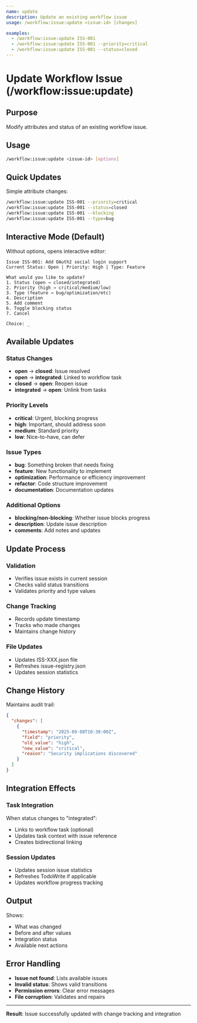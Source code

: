 ```yaml
---
name: update
description: Update an existing workflow issue
usage: /workflow:issue:update <issue-id> [changes]

examples:
  - /workflow:issue:update ISS-001
  - /workflow:issue:update ISS-001 --priority=critical
  - /workflow:issue:update ISS-001 --status=closed
---
```


# Update Workflow Issue (/workflow:issue:update)

## Purpose
Modify attributes and status of an existing workflow issue.

## Usage
```bash
/workflow:issue:update <issue-id> [options]
```

## Quick Updates
Simple attribute changes:
```bash
/workflow:issue:update ISS-001 --priority=critical
/workflow:issue:update ISS-001 --status=closed
/workflow:issue:update ISS-001 --blocking
/workflow:issue:update ISS-001 --type=bug
```

## Interactive Mode (Default)
Without options, opens interactive editor:
```
Issue ISS-001: Add OAuth2 social login support
Current Status: Open | Priority: High | Type: Feature

What would you like to update?
1. Status (open → closed/integrated)
2. Priority (high → critical/medium/low)  
3. Type (feature → bug/optimization/etc)
4. Description
5. Add comment
6. Toggle blocking status
7. Cancel

Choice: _
```

## Available Updates

### Status Changes
- **open** → **closed**: Issue resolved
- **open** → **integrated**: Linked to workflow task
- **closed** → **open**: Reopen issue
- **integrated** → **open**: Unlink from tasks

### Priority Levels
- **critical**: Urgent, blocking progress
- **high**: Important, should address soon
- **medium**: Standard priority
- **low**: Nice-to-have, can defer

### Issue Types  
- **bug**: Something broken that needs fixing
- **feature**: New functionality to implement
- **optimization**: Performance or efficiency improvement
- **refactor**: Code structure improvement
- **documentation**: Documentation updates

### Additional Options
- **blocking/non-blocking**: Whether issue blocks progress
- **description**: Update issue description
- **comments**: Add notes and updates

## Update Process

### Validation
- Verifies issue exists in current session
- Checks valid status transitions
- Validates priority and type values

### Change Tracking
- Records update timestamp
- Tracks who made changes
- Maintains change history

### File Updates
- Updates ISS-XXX.json file
- Refreshes issue-registry.json
- Updates session statistics

## Change History
Maintains audit trail:
```json
{
  "changes": [
    {
      "timestamp": "2025-09-08T10:30:00Z",
      "field": "priority",
      "old_value": "high",
      "new_value": "critical",
      "reason": "Security implications discovered"
    }
  ]
}
```

## Integration Effects

### Task Integration
When status changes to "integrated":
- Links to workflow task (optional)
- Updates task context with issue reference
- Creates bidirectional linking

### Session Updates
- Updates session issue statistics
- Refreshes TodoWrite if applicable
- Updates workflow progress tracking

## Output
Shows:
- What was changed
- Before and after values
- Integration status
- Available next actions

## Error Handling
- **Issue not found**: Lists available issues
- **Invalid status**: Shows valid transitions
- **Permission errors**: Clear error messages
- **File corruption**: Validates and repairs

---

**Result**: Issue successfully updated with change tracking and integration